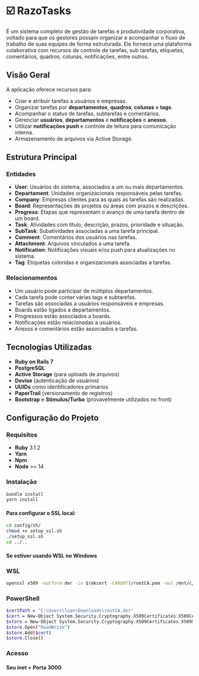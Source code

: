 # ☑️ RazoTasks

É um sistema completo de gestão de tarefas e produtividade corporativa, voltado para que os gestores possam organizar e acompanhar o fluxo de trabalho de suas equipes de forma estruturada. Ele fornece uma plataforma colaborativa com recursos de controle de tarefas, sub tarefas, etiquetas, comentários, quadros, colunas, notificações, entre outros.

## Visão Geral

A aplicação oferece recursos para:

- Criar e atribuir tarefas a usuários e empresas.
- Organizar tarefas por **departamentos**, **quadros**, **colunas** e **tags**.
- Acompanhar o status de tarefas, subtarefas e comentários.
- Gerenciar **usuários**, **departamentos** e **notificações** e **anexos**.
- Utilizar **notificações push** e controle de leitura para comunicação interna.
- Armazenamento de arquivos via Active Storage.

## Estrutura Principal

### Entidades

- **User**: Usuários do sistema, associados a um ou mais departamentos.
- **Departament**: Unidades organizacionais responsáveis pelas tarefas.
- **Company**: Empresas clientes para as quais as tarefas são realizadas.
- **Board**: Representações de projetos ou áreas com prazos e descrições.
- **Progress**: Etapas que representam o avanço de uma tarefa dentro de um board.
- **Task**: Atividades com título, descrição, prazos, prioridade e situação.
- **SubTask**: Subatividades associadas a uma tarefa principal.
- **Comment**: Comentários dos usuários nas tarefas.
- **Attachment**: Arquivos vinculados a uma tarefa.
- **Notification**: Notificações visuais e/ou push para atualizações no sistema.
- **Tag**: Etiquetas coloridas e organizacionais associadas a tarefas.

### Relacionamentos

- Um usuário pode participar de múltiplos departamentos.
- Cada tarefa pode conter várias tags e subtarefas.
- Tarefas são associadas a usuários responsáveis e empresas.
- Boards estão ligados a departamentos.
- Progressos estão associados a boards.
- Notificações estão relacionadas a usuários.
- Anexos e comentários estão associados a tarefas.

## Tecnologias Utilizadas

- **Ruby on Rails 7**
- **PostgreSQL**
- **Active Storage** (para uploads de arquivos)
- **Devise** (autenticação de usuários)
- **UUIDs** como identificadores primários
- **PaperTrail** (versionamento de registros)
- **Bootstrap** e **Stimulus/Turbo** (provavelmente utilizados no front)

## Configuração do Projeto

### Requisitos

- **Ruby** 3.1.2
- **Yarn**
- **Npm**
- **Node** >= 14

### Instalação

```bash
bundle install
yarn install
```

#### Para configurar o SSL local:

```bash
cd config/sh/
chmod +x setup_ssl.sh
./setup_ssl.sh
cd ../..
```

#### Se estiver usando WSL no Windows

### WSL

```bash
openssl x509 -outform der -in $(mkcert -CAROOT)/rootCA.pem -out /mnt/c/Users/luan/Downloads/rootCA.der
```

### PowerShell

```bash
$certPath = "C:\Users\luan\Downloads\rootCA.der"
$cert = New-Object System.Security.Cryptography.X509Certificates.X509Certificate2 $certPath
$store = New-Object System.Security.Cryptography.X509Certificates.X509Store("Root","LocalMachine")
$store.Open("ReadWrite")
$store.Add($cert)
$store.Close()
```

### Acesso

#### Seu inet + Porta 3000
